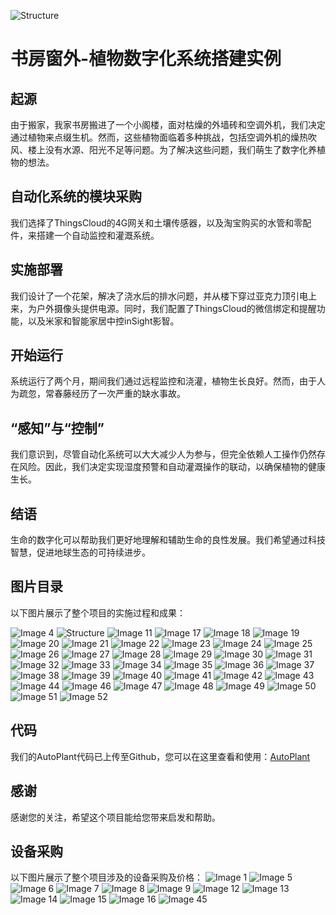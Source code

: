 ![Structure](static/img/structure1.png)
# 书房窗外-植物数字化系统搭建实例

## 起源
由于搬家，我家书房搬进了一个小阁楼，面对枯燥的外墙砖和空调外机，我们决定通过植物来点缀生机。然而，这些植物面临着多种挑战，包括空调外机的燥热吹风、楼上没有水源、阳光不足等问题。为了解决这些问题，我们萌生了数字化养植物的想法。

## 自动化系统的模块采购
我们选择了ThingsCloud的4G网关和土壤传感器，以及淘宝购买的水管和零配件，来搭建一个自动监控和灌溉系统。

## 实施部署
我们设计了一个花架，解决了浇水后的排水问题，并从楼下穿过亚克力顶引电上来，为户外摄像头提供电源。同时，我们配置了ThingsCloud的微信绑定和提醒功能，以及米家和智能家居中控inSight影智。

## 开始运行
系统运行了两个月，期间我们通过远程监控和浇灌，植物生长良好。然而，由于人为疏忽，常春藤经历了一次严重的缺水事故。

## “感知”与“控制”
我们意识到，尽管自动化系统可以大大减少人为参与，但完全依赖人工操作仍然存在风险。因此，我们决定实现湿度预警和自动灌溉操作的联动，以确保植物的健康生长。

## 结语
生命的数字化可以帮助我们更好地理解和辅助生命的良性发展。我们希望通过科技智慧，促进地球生态的可持续进步。

## 图片目录
以下图片展示了整个项目的实施过程和成果：

![Image 4](static/blog/4_1.png)
![Structure](static/blog/10_AgAABUD3Io9JtQ2smyJJP6bXP2y0URCG.png)
![Image 11](static/blog/11_AgAABUD3Io-6Jk-iEK5CXY6_1Pz6ej49.gif)
![Image 17](static/blog/17_AgAABUD3Io-CoyUSrvVHqrfJ_ciUvxyD.png)
![Image 18](static/blog/18_AgAABUD3Io-ITSJI_CREQpG4WKVpo7NV.png)
![Image 19](static/blog/19_1.png)
![Image 20](static/blog/20_1.jpg)
![Image 21](static/blog/21_1.png)
![Image 22](static/blog/22_1.png)
![Image 23](static/blog/23_AgAABUD3Io_YNrgoRvJHOITdoAN8k5R2.png)
![Image 24](static/blog/24_1.jpg)
![Image 25](static/blog/25_AgAABUD3Io-RM1v00HZDaLo1cihX-4kF.png)
![Image 26](static/blog/26_1.png)
![Image 27](static/blog/27_1.png)
![Image 28](static/blog/28_1.png)
![Image 29](static/blog/29_AgAABUD3Io8XQpga-19BpJWn7KXDUKjd.png)
![Image 30](static/blog/30_1.jpg)
![Image 31](static/blog/31_1.jpg)
![Image 32](static/blog/32_1.jpg)
![Image 33](static/blog/33_1.png)
![Image 34](static/blog/34_AgAABUD3Io-Cqzflwy9FTq9vDETBppZ3.png)
![Image 35](static/blog/35_AgAABUD3Io-YZJahM6NMapEtx9ID2cob.png)
![Image 36](static/blog/36_1.jpg)
![Image 37](static/blog/37_1.jpg)
![Image 38](static/blog/38_1.jpg)
![Image 39](static/blog/39_1.png)
![Image 40](static/blog/40_1.png)
![Image 41](static/blog/41_1.png)
![Image 42](static/blog/42_1.jpg)
![Image 43](static/blog/43_1.jpg)
![Image 44](static/blog/44_AgAABUD3Io-i38EQEPdDG6FJxz8TBaeA.png)
![Image 46](static/blog/46_AgAABUD3Io9j1XukTF5FloTwItu1hXhv.png)
![Image 47](static/blog/47_1.jpg)
![Image 48](static/blog/48_AgAABUD3Io8utaznD9dC8qIScSGjy7qC.png)
![Image 49](static/blog/49_gif.gif)
![Image 50](static/blog/50_1.jpg)
![Image 51](static/blog/51_1.jpg)
![Image 52](static/blog/52_AgAABUD3Io8thzzmb91C17gjlLR0qDju.gif)

## 代码
我们的AutoPlant代码已上传至Github，您可以在这里查看和使用：[AutoPlant](https://github.com/cilinexu/autoplant)

## 感谢
感谢您的关注，希望这个项目能给您带来启发和帮助。

## 设备采购
以下图片展示了整个项目涉及的设备采购及价格：
![Image 1](static/blog/1_1.jpg)
![Image 5](static/blog/5_1.jpg)
![Image 6](static/blog/6_1.jpg)
![Image 7](static/blog/7_1.jpg)
![Image 8](static/blog/8_1.png)
![Image 9](static/blog/9_1.png)
![Image 12](static/blog/12_1.jpg)
![Image 13](static/blog/13_1.jpg)
![Image 14](static/blog/14_1.jpg)
![Image 15](static/blog/15_1.png)
![Image 16](static/blog/16_1.png)
![Image 45](static/blog/45_1.jpg)

